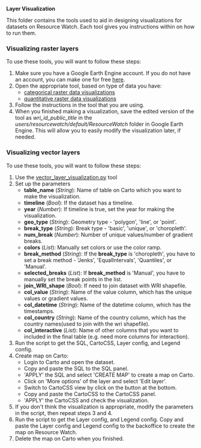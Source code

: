**Layer Visualization**

This folder contains the tools used to aid in designing visualizations for datasets on Resource Watch. Each tool gives you instructions within on how to run them.

### Visualizing raster layers 
To use these tools, you will want to follow these steps: 
1. Make sure you have a Google Earth Engine account. If you do not have an account, you can make one for free [here](https://earthengine.google.com/).
2. Open the appropriate tool, based on type of data you have:
    - [categorical raster data visualizations](https://code.earthengine.google.com/4fa3776a4a609444bbdde586fbf264a0)
    - [quantitative raster data visualizations](https://code.earthengine.google.com/96b6d4b647c02c702c2efb3e7a7b9a0c)
3. Follow the instructions in the tool that you are using.
4. When you finished making a visualization, save the edited version of the tool as *wri_id_public_title* in the *users/resourcewatch/default/ResourceWatch* folder in Google Earth Engine. This will allow you to easily modify the visualization later, if needed.

### Visualizing vector layers
To use these tools, you will want to follow these steps: 
1. Use the [vector_layer_visualization.py](https://github.com/resource-watch/data-team-tools/blob/master/layer_visualization/vector_layer_visualization.py) tool
2. Set up the parameters
    - **table_name** (*String*): Name of table on Carto which you want to make the visualization.
    - **timeline** (*Bool*): If the dataset has a timeline.
    - **year** (*Number*): If timeline is true, set the year for making the visualization.
    - **geo_type** (*String*): Geometry type - 'polygon', 'line', or 'point'. 
    - **break_type** (*String*): Break type - 'basic', 'unique', or 'choropleth'.
    - **num_break** (*Number*): Number of unique values/number of gradient breaks.
    - **colors** (*List*): Manually set colors or use the color ramp.
    - **break_method** (*String*): If the **break_type** is 'choropleth', you have to set a break method - 'Jenks', 'EqualIntervals', 'Quantiles', or 'Manual'.
    - **selected_breaks** (*List*): If **break_method** is 'Manual', you have to manually set the break points in the list.
    - **join_WRI_shape** (*Bool*): If need to join dataset with WRI shapefile.
    - **col_value** (*String*): Name of the value column, which has the unique values or gradient values.
    - **col_datetime** (*String*): Name of the datetime column, which has the timestamps.
    - **col_country** (*String*): Name of the country column, which has the country names(used to join with the wri shapefile).
    - **col_interactive** (*List*): Name of other columns that you want to included in the final table (e.g. need more columns for interaction).
3. Run the script to get the SQL, CartoCSS, Layer config, and Legend config.
4. Create map on Carto:
    - Login to Carto and open the dataset.
    - Copy and paste the SQL to the SQL panel.
    - 'APPLY' the SQL and select 'CREATE MAP' to create a map on Carto.
    - Click on 'More options' of the layer and select 'Edit layer'.
    - Switch to CartoCSS view by click on the button at the bottom.
    - Copy and paste the CartoCSS to the CartoCSS panel.
    - 'APPLY' the CartoCSS and check the visualization.
5. If you don't think the visualization is appropriate, modify the parameters in the script, then repeat steps 3 and 4.
6. Run the script to get the Layer config, and Legend config. Copy and paste the Layer config and Legend config to the backoffice to create the map on Resource Watch.
7. Delete the map on Carto when you finished.